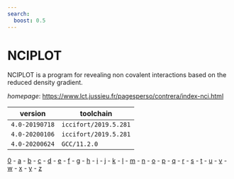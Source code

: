 ```yaml
---
search:
  boost: 0.5
---
```

# NCIPLOT

NCIPLOT is a program for revealing non covalent interactions  based on the reduced density gradient.

*homepage*: <https://www.lct.jussieu.fr/pagesperso/contrera/index-nci.html>

version | toolchain
--------|----------
``4.0-20190718`` | ``iccifort/2019.5.281``
``4.0-20200106`` | ``iccifort/2019.5.281``
``4.0-20200624`` | ``GCC/11.2.0``

[0](../0/index.md) - [a](../a/index.md) - [b](../b/index.md) - [c](../c/index.md) - [d](../d/index.md) - [e](../e/index.md) - [f](../f/index.md) - [g](../g/index.md) - [h](../h/index.md) - [i](../i/index.md) - [j](../j/index.md) - [k](../k/index.md) - [l](../l/index.md) - [m](../m/index.md) - [n](../n/index.md) - [o](../o/index.md) - [p](../p/index.md) - [q](../q/index.md) - [r](../r/index.md) - [s](../s/index.md) - [t](../t/index.md) - [u](../u/index.md) - [v](../v/index.md) - [w](../w/index.md) - [x](../x/index.md) - [y](../y/index.md) - [z](../z/index.md)

